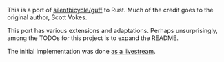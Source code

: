 This is a port of
[silentbicycle/guff](https://github.com/silentbicycle/guff) to Rust.
Much of the credit goes to the original author, Scott Vokes.

This port has various extensions and adaptations. Perhaps
unsurprisingly, among the TODOs for this project is to expand the
README.

The initial implementation was done [as a
livestream](https://youtube.com/live/MAwYsKYYXs0?feature=share).

